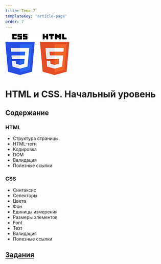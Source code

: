```yaml
---
title: Тема 7
templateKey: 'article-page'
order: 7
---
```

![HTML & CSS](../images/CSS3_and_HTML5_logos_small.png "HTML & CSS")

# HTML и CSS. Начальный уровень

## Содержание

### <gatsby-link to="/externals/topic7/html-basics">HTML</gatsby-link>

-   <gatsby-link to="/externals/topic7/html-basics#структура-страницы">Структура страницы</gatsby-link>
-   <gatsby-link to="/externals/topic7/html-basics#html-теги">HTML-теги</gatsby-link>
-   <gatsby-link to="/externals/topic7/html-basics#кодировка">Кодировка</gatsby-link>
-   <gatsby-link to="/externals/topic7/html-basics#dom">DOM</gatsby-link>
-   <gatsby-link to="/externals/topic7/html-basics#валидация">Валидация</gatsby-link>
-   <gatsby-link to="/externals/topic7/html-basics#полезные-ссылки">Полезные ссылки</gatsby-link>

### <gatsby-link to="/externals/topic7/css-basics">CSS</gatsby-link>

-   <gatsby-link to="/externals/topic7/css-basics#синтаксис">Синтаксис</gatsby-link>
-   <gatsby-link to="/externals/topic7/css-basics#селекторы">Селекторы</gatsby-link>
-   <gatsby-link to="/externals/topic7/css-basics#цвета">Цвета</gatsby-link>
-   <gatsby-link to="/externals/topic7/css-basics#фон">Фон</gatsby-link>
-   <gatsby-link to="/externals/topic7/css-basics#единицы-измерения">Единицы измерения</gatsby-link>
-   <gatsby-link to="/externals/topic7/css-basics#размеры-элементов">Размеры элементов</gatsby-link>
-   <gatsby-link to="/externals/topic7/css-basics#font">Font</gatsby-link>
-   <gatsby-link to="/externals/topic7/css-basics#text">Text</gatsby-link>
-   <gatsby-link to="/externals/topic7/css-basics#валидация">Валидация</gatsby-link>
-   <gatsby-link to="/externals/topic7/css-basics#полезные-ссылки">Полезные ссылки</gatsby-link>

## [Задания](https://github.com/WebPurple/external-courses/tree/master/src/ex8_html-css-basics/README.md)
